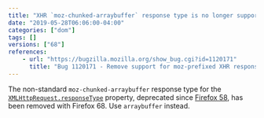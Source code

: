 ```yaml
---
title: "XHR `moz-chunked-arraybuffer` response type is no longer supported"
date: "2019-05-28T06:06:00-04:00"
categories: ["dom"]
tags: []
versions: ["68"]
references:
    - url: "https://bugzilla.mozilla.org/show_bug.cgi?id=1120171"
      title: "Bug 1120171 - Remove support for moz-prefixed XHR responseTypes (moz-blob, moz-chunked-text, and moz-chunked-arraybuffer)"
---
```

The non-standard `moz-chunked-arraybuffer` response type for the [`XMLHttpRequest.responseType`](https://developer.mozilla.org/docs/Web/API/XMLHttpRequest/responseType) property, deprecated since [Firefox 58](https://www.fxsitecompat.com/en-CA/docs/2017/prefixed-xmlhttprequest-response-types-including-moz-blob-are-no-longer-supported/), has been removed with Firefox 68. Use `arraybuffer` instead.
